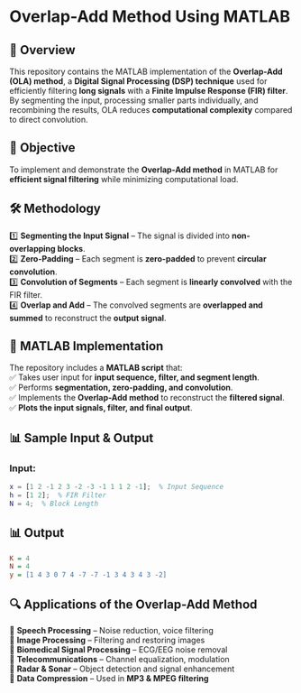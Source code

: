 # Overlap-Add Method Using MATLAB

## 📌 Overview  
This repository contains the MATLAB implementation of the **Overlap-Add (OLA) method**, a **Digital Signal Processing (DSP) technique** used for efficiently filtering **long signals** with a **Finite Impulse Response (FIR) filter**. By segmenting the input, processing smaller parts individually, and recombining the results, OLA reduces **computational complexity** compared to direct convolution.  

## 🎯 Objective  
To implement and demonstrate the **Overlap-Add method** in MATLAB for **efficient signal filtering** while minimizing computational load.  

## 🛠 Methodology  
1️⃣ **Segmenting the Input Signal** – The signal is divided into **non-overlapping blocks**.  
2️⃣ **Zero-Padding** – Each segment is **zero-padded** to prevent **circular convolution**.  
3️⃣ **Convolution of Segments** – Each segment is **linearly convolved** with the FIR filter.  
4️⃣ **Overlap and Add** – The convolved segments are **overlapped and summed** to reconstruct the **output signal**.  

## 🔢 MATLAB Implementation  
The repository includes a **MATLAB script** that:  
✅ Takes user input for **input sequence, filter, and segment length**.  
✅ Performs **segmentation, zero-padding, and convolution**.  
✅ Implements the **Overlap-Add method** to reconstruct the **filtered signal**.  
✅ **Plots the input signals, filter, and final output**.  

## 📊 Sample Input & Output  

### **Input:**  
```matlab
x = [1 2 -1 2 3 -2 -3 -1 1 1 2 -1];  % Input Sequence  
h = [1 2];  % FIR Filter  
N = 4;  % Block Length  
```
## 📊 Output  

```ini
K = 4
N = 4
y = [1 4 3 0 7 4 -7 -7 -1 3 4 3 4 3 -2]
```
## 🔍 Applications of the Overlap-Add Method  

📌 **Speech Processing** – Noise reduction, voice filtering  
📌 **Image Processing** – Filtering and restoring images  
📌 **Biomedical Signal Processing** – ECG/EEG noise removal  
📌 **Telecommunications** – Channel equalization, modulation  
📌 **Radar & Sonar** – Object detection and signal enhancement  
📌 **Data Compression** – Used in **MP3 & MPEG filtering**  
